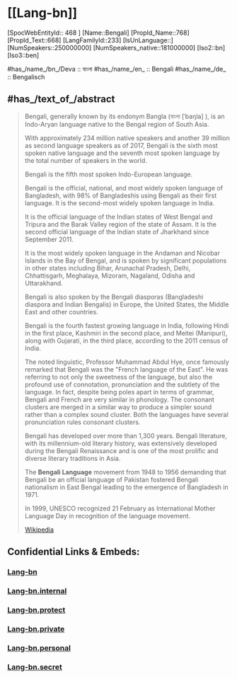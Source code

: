 ﻿---
type: Lang
aliases:
- Bengali
tags: 
- Lang/bn
---

# [[Lang-bn]] 

[SpocWebEntityId:: 468 ]
[Name::Bengali]
[PropId_Name::768]
[PropId_Text::668]
[LangFamilyId::233]
[IsUnLanguage::]
[NumSpeakers::250000000]
[NumSpeakers_native::181000000]
[Iso2::bn]
[Iso3::ben]

#has_/name_/bn_/Deva ::  বাংলা 
#has_/name_/en_ :: Bengali 
#has_/name_/de_ :: Bengalisch  

## #has_/text_of_/abstract 


> Bengali, generally known by its endonym Bangla (বাংলা [ˈbaŋla] ), 
> is an Indo-Aryan language native to the Bengal region of South Asia. 
> 
> With approximately 234 million native speakers and 
> another 39 million as second language speakers as of 2017, 
> Bengali is the sixth most spoken native language and 
> the seventh most spoken language by the total number of speakers in the world. 
> 
> Bengali is the fifth most spoken Indo-European language.
>
> Bengali is the official, national, and most widely spoken language of Bangladesh, 
> with 98% of Bangladeshis using Bengali as their first language. 
> It is the second-most widely spoken language in India. 
> 
> It is the official language of the Indian states of West Bengal and Tripura 
> and the Barak Valley region of the state of Assam. 
> It is the second official language of the Indian state of Jharkhand since September 2011. 
> 
> It is the most widely spoken language in the Andaman and Nicobar Islands 
> in the Bay of Bengal, and is spoken by significant populations in other states 
> including Bihar, Arunachal Pradesh, Delhi, Chhattisgarh, Meghalaya, Mizoram, 
> Nagaland, Odisha and Uttarakhand. 
> 
> Bengali is also spoken by the Bengali diasporas 
> (Bangladeshi diaspora and Indian Bengalis) in Europe, the United States, 
> the Middle East and other countries. 
> 
> Bengali is the fourth fastest growing language in India, 
> following Hindi in the first place, Kashmiri in the second place, 
> and Meitei (Manipuri), along with Gujarati, in the third place, 
> according to the 2011 census of India. 
> 
> The noted linguistic, Professor Muhammad Abdul Hye, 
> once famously remarked that Bengali was the "French language of the East". 
> He was referring to not only the sweetness of the language, 
> but also the profound use of connotation, pronunciation 
> and the subtlety of the language. 
> In fact, despite being poles apart in terms of grammar, 
> Bengali and French are very similar in phonology. 
> The consonant clusters are merged in a similar way 
> to produce a simpler sound rather than a complex sound cluster. 
> Both the languages have several pronunciation rules consonant clusters. 
>
> Bengali has developed over more than 1,300 years. 
> Bengali literature, with its millennium-old literary history, 
> was extensively developed during the Bengali Renaissance 
> and is one of the most prolific and diverse literary traditions in Asia. 
> 
> The **Bengali Language** movement from 1948 to 1956 
> demanding that Bengali be an official language of Pakistan 
> fostered Bengali nationalism in East Bengal 
> leading to the emergence of Bangladesh in 1971. 
> 
> In 1999, UNESCO recognized 21 February as International Mother Language Day 
> in recognition of the language movement.
>
> [Wikipedia](https://en.wikipedia.org/wiki/Bengali%20language)



## Confidential Links & Embeds: 

### [Lang-bn](/_public/Language/Lang~Family/LangFamily-Indo-European/LangFamily-Indo-Iranian/LangFamily-Indo-Aryan/Lang-bn.md) 

### [Lang-bn.internal](/_internal/Language/Lang~Family/LangFamily-Indo-European/LangFamily-Indo-Iranian/LangFamily-Indo-Aryan/Lang-bn.internal.md) 

### [Lang-bn.protect](/_protect/Language/Lang~Family/LangFamily-Indo-European/LangFamily-Indo-Iranian/LangFamily-Indo-Aryan/Lang-bn.protect.md) 

### [Lang-bn.private](/_private/Language/Lang~Family/LangFamily-Indo-European/LangFamily-Indo-Iranian/LangFamily-Indo-Aryan/Lang-bn.private.md) 

### [Lang-bn.personal](/_personal/Language/Lang~Family/LangFamily-Indo-European/LangFamily-Indo-Iranian/LangFamily-Indo-Aryan/Lang-bn.personal.md) 

### [Lang-bn.secret](/_secret/Language/Lang~Family/LangFamily-Indo-European/LangFamily-Indo-Iranian/LangFamily-Indo-Aryan/Lang-bn.secret.md) 
